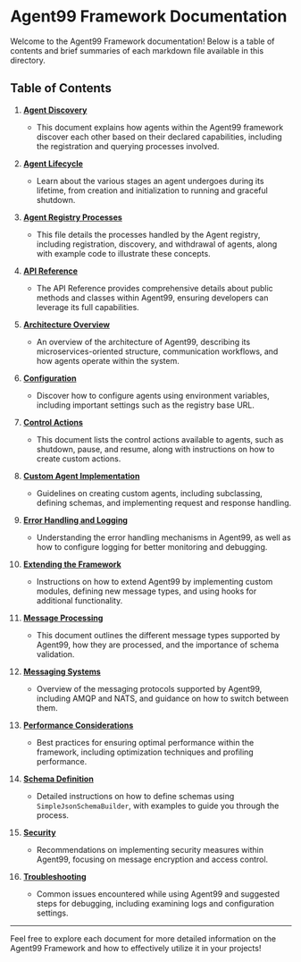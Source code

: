 # Agent99 Framework Documentation

Welcome to the Agent99 Framework documentation! Below is a table of contents and brief summaries of each markdown file available in this directory.

## Table of Contents

1. **[Agent Discovery](agent_discovery.md)**
      - This document explains how agents within the Agent99 framework discover each other based on their declared capabilities, including the registration and querying processes involved.

2. **[Agent Lifecycle](agent_lifecycle.md)**
      - Learn about the various stages an agent undergoes during its lifetime, from creation and initialization to running and graceful shutdown.

3. **[Agent Registry Processes](agent_registry_processes.md)**
      - This file details the processes handled by the Agent registry, including registration, discovery, and withdrawal of agents, along with example code to illustrate these concepts.

4. **[API Reference](api_reference.md)**
      - The API Reference provides comprehensive details about public methods and classes within Agent99, ensuring developers can leverage its full capabilities.

5. **[Architecture Overview](architecture_overview.md)**
      - An overview of the architecture of Agent99, describing its microservices-oriented structure, communication workflows, and how agents operate within the system.

6. **[Configuration](configuration.md)**
      - Discover how to configure agents using environment variables, including important settings such as the registry base URL.

7. **[Control Actions](control_actions.md)**
      - This document lists the control actions available to agents, such as shutdown, pause, and resume, along with instructions on how to create custom actions.

8. **[Custom Agent Implementation](custom_agent_implementation.md)**
      - Guidelines on creating custom agents, including subclassing, defining schemas, and implementing request and response handling.

9. **[Error Handling and Logging](error_handling_and_logging.md)**
      - Understanding the error handling mechanisms in Agent99, as well as how to configure logging for better monitoring and debugging.

10. **[Extending the Framework](extending_the_framework.md)**
      - Instructions on how to extend Agent99 by implementing custom modules, defining new message types, and using hooks for additional functionality.

11. **[Message Processing](message_processing.md)**
      - This document outlines the different message types supported by Agent99, how they are processed, and the importance of schema validation.

12. **[Messaging Systems](messaging_systems.md)**
      - Overview of the messaging protocols supported by Agent99, including AMQP and NATS, and guidance on how to switch between them.

13. **[Performance Considerations](performance_considerations.md)**
      - Best practices for ensuring optimal performance within the framework, including optimization techniques and profiling performance.

14. **[Schema Definition](schema_definition.md)**
      - Detailed instructions on how to define schemas using `SimpleJsonSchemaBuilder`, with examples to guide you through the process.

15. **[Security](security.md)**
      - Recommendations on implementing security measures within Agent99, focusing on message encryption and access control.

16. **[Troubleshooting](troubleshooting.md)**
      - Common issues encountered while using Agent99 and suggested steps for debugging, including examining logs and configuration settings.

---

Feel free to explore each document for more detailed information on the Agent99 Framework and how to effectively utilize it in your projects!


